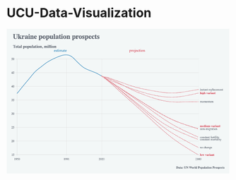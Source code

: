 # UCU-Data-Visualization

![alt text](https://github.com/MaksTarnavskyi/UCU-Data-Visualization/blob/master/HW-1/my_visualization.png)
